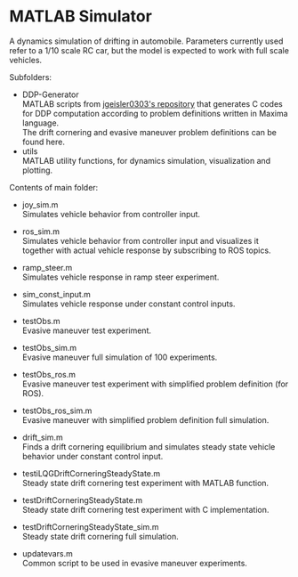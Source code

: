 # MATLAB Simulator

A dynamics simulation of drifting in automobile. Parameters currently used refer to a 1/10 scale RC car, but the model is expected to work with full scale vehicles.

Subfolders:
- DDP-Generator  
  MATLAB scripts from [jgeisler0303's repository](https://github.com/jgeisler0303/DDP-Generator) that generates C codes for DDP computation according to problem definitions written in Maxima language.  
  The drift cornering and evasive maneuver problem definitions can be found here.
- utils  
  MATLAB utility functions, for dynamics simulation, visualization and plotting.

Contents of main folder:
- joy_sim.m  
  Simulates vehicle behavior from controller input.
- ros_sim.m  
  Simulates vehicle behavior from controller input and visualizes it together with actual vehicle response by subscribing to ROS topics.
- ramp_steer.m  
  Simulates vehicle response in ramp steer experiment.
- sim_const_input.m  
  Simulates vehicle response under constant control inputs.
  
- testObs.m  
  Evasive maneuver test experiment.
- testObs_sim.m  
  Evasive maneuver full simulation of 100 experiments.
- testObs_ros.m  
  Evasive maneuver test experiment with simplified problem definition (for ROS).
- testObs_ros_sim.m  
  Evasive maneuver with simplified problem definition full simulation.
- drift_sim.m  
  Finds a drift cornering equilibrium and simulates steady state vehicle behavior under constant control input.
- testiLQGDriftCorneringSteadyState.m  
  Steady state drift cornering test experiment with MATLAB function.
- testDriftCorneringSteadyState.m  
  Steady state drift cornering test experiment with C implementation.
- testDriftCorneringSteadyState_sim.m  
  Steady state drift cornering full simulation.
- updatevars.m  
  Common script to be used in evasive maneuver experiments.